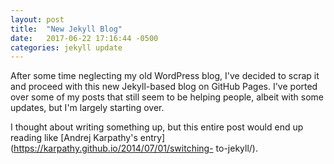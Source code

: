 ```yaml
---
layout: post
title:  "New Jekyll Blog"
date:   2017-06-22 17:16:44 -0500
categories: jekyll update
---
```

After some time neglecting my old WordPress blog, I've decided to scrap it and
proceed with this new Jekyll-based blog on GitHub Pages. I've ported over some
of my posts that still seem to be helping people, albeit with some updates, but
I'm largely starting over.

I thought about writing something up, but this entire post would end up reading
like [Andrej Karpathy's entry](https://karpathy.github.io/2014/07/01/switching-
to-jekyll/).

